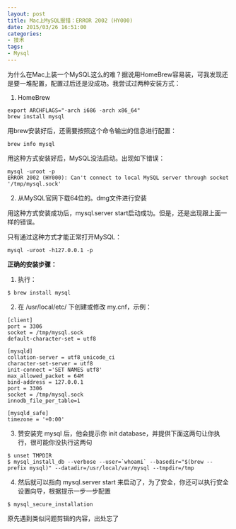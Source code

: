 ```yaml
---
layout: post
title: Mac上MySQL报错：ERROR 2002 (HY000)
date: 2015/03/26 16:51:00
categories:
- 技术
tags:
- Mysql
---
```


为什么在Mac上装一个MySQL这么的难？据说用HomeBrew容易装，可我发现还是要一堆配置，配置过后还是没成功。我尝试过两种安装方式：

1. HomeBrew

```
export ARCHFLAGS="-arch i686 -arch x86_64"
brew install mysql
```

用brew安装好后，还需要按照这个命令输出的信息进行配置：

```
brew info mysql
```

用这种方式安装好后，MySQL没法启动。出现如下错误：

```
mysql -uroot -p
ERROR 2002 (HY000): Can't connect to local MySQL server through socket '/tmp/mysql.sock'
```

2. 从MySQL官网下载64位的。dmg文件进行安装

用这种方式安装成功后，mysql.server start启动成功。但是，还是出现跟上面一样的错误。

只有通过这种方式才能正常打开MySQL：

```
mysql -uroot -h127.0.0.1 -p
```
**正确的安装步骤：**

1. 执行：

```
$ brew install mysql
```
2. 在 /usr/local/etc/ 下创建或修改 my.cnf，示例：

```
[client]
port = 3306
socket = /tmp/mysql.sock
default-character-set = utf8

[mysqld]
collation-server = utf8_unicode_ci
character-set-server = utf8
init-connect ='SET NAMES utf8'
max_allowed_packet = 64M
bind-address = 127.0.0.1
port = 3306
socket = /tmp/mysql.sock
innodb_file_per_table=1

[mysqld_safe]
timezone = '+0:00'
```

3. 赞安装完 mysql 后，他会提示你 init database，并提供下面这两句让你执行，很可能你没执行这两句

```
$ unset TMPDIR
$ mysql_install_db --verbose --user=`whoami` --basedir="$(brew --prefix mysql)" --datadir=/usr/local/var/mysql --tmpdir=/tmp
```

4. 然后就可以指向 mysql.server start 来启动了，为了安全，你还可以执行安全设置向导，根据提示一步一步配置

```
$ mysql_secure_installation
```

原先遇到类似问题剪辑的内容，出处忘了

